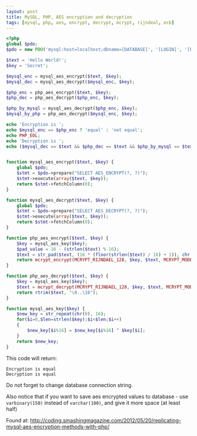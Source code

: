 ```yaml
---
layout: post
title: MySQL, PHP, AES encryption and decryption
tags: [mysql, php, aes, encrypt, decrypt, mcrypt, rijndeal, ecb]
---
```


```php
<?php
global $pdo;
$pdo = new PDO('mysql:host=localhost;dbname=[DATABASE]', '[LOGIN]', '[PASSWORD]');

$text = 'Hello World!';
$key = 'Secret';

$mysql_enc = mysql_aes_encrypt($text, $key);
$mysql_dec = mysql_aes_decrypt($mysql_enc, $key);

$php_enc = php_aes_encrypt($text, $key);
$php_dec = php_aes_decrypt($php_enc, $key);

$php_by_mysql = mysql_aes_decrypt($php_enc, $key);
$mysql_by_php = php_aes_decrypt($mysql_enc, $key);

echo 'Encryption is ';
echo $mysql_enc == $php_enc ? 'equal' : 'not equal';
echo PHP_EOL;
echo 'Decryption is ';
echo ($mysql_dec == $text && $php_dec == $text && $php_by_mysql == $text && $mysql_by_php == $text) ? 'equal' : 'not equal';


function mysql_aes_encrypt($text, $key) {
    global $pdo;
    $stmt = $pdo->prepare("SELECT AES_ENCRYPT(?, ?)");
    $stmt->execute(array($text, $key));
    return $stmt->fetchColumn(0);
}

function mysql_aes_decrypt($text, $key) {
    global $pdo;
    $stmt = $pdo->prepare("SELECT AES_DECRYPT(?, ?)");
    $stmt->execute(array($text, $key));
    return $stmt->fetchColumn(0);
}

function php_aes_encrypt($text, $key) {
    $key = mysql_aes_key($key);
    $pad_value = 16 - (strlen($text) % 16);
    $text = str_pad($text, (16 * (floor(strlen($text) / 16) + 1)), chr($pad_value));
    return mcrypt_encrypt(MCRYPT_RIJNDAEL_128, $key, $text, MCRYPT_MODE_ECB, mcrypt_create_iv(mcrypt_get_iv_size(MCRYPT_RIJNDAEL_128, MCRYPT_MODE_ECB), MCRYPT_DEV_URANDOM));
}

function php_aes_decrypt($text, $key) {
    $key = mysql_aes_key($key);
    $text = mcrypt_decrypt(MCRYPT_RIJNDAEL_128, $key, $text, MCRYPT_MODE_ECB, mcrypt_create_iv(mcrypt_get_iv_size(MCRYPT_RIJNDAEL_128, MCRYPT_MODE_ECB), MCRYPT_DEV_URANDOM));
    return rtrim($text, "\0..\16");
}

function mysql_aes_key($key) {
    $new_key = str_repeat(chr(0), 16);
    for($i=0,$len=strlen($key);$i<$len;$i++)
    {
        $new_key[$i%16] = $new_key[$i%16] ^ $key[$i];
    }
    return $new_key;
}
```

This code will return:

```
Encryption is equal
Decryption is equal
```

Do not forget to change database connection string.

Also notice that if you want to save aes encrypted values to database - use `varbinary(150)` instead of `varchar(100)`, and give it more space (at least half)

Found at: http://coding.smashingmagazine.com/2012/05/20/replicating-mysql-aes-encryption-methods-with-php/
